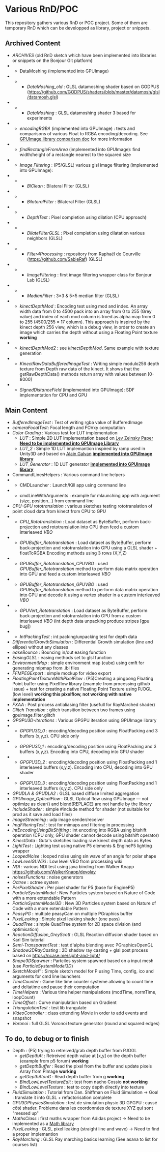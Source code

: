 # Various RnD/POC
This repository gathers various RnD or POC project.
Some of them are temporary RnD which can be developped as library, project or snippets.

## Archived Content
* _ARCHIVES_ (old RnD sketch which have been implemented into libraries or snippets on the Bonjour Git platform)
* * DataMoshing (implemented into GPUImage)
* * * _DataMoshing_old_ : GLSL datamoshing shader based on GODPUS (https://github.com/GODPUS/shaders/blob/master/datamosh/glsl/datamosh.glsl)
* * * _DataMoshing_ : GLSL datamoshing shader 3 based for experiments
* * _encodingRGBA_ (implemented into GPUImage) : tests and comparisons of various Float to RGBA encoding/decoding. See [GPUImage library comparison doc](https://gitlab.bonjour-lab.com/alexr4/GPUImage/blob/master/floatToRGBAEncoding.md) for more information
* * _findRectangleFromArea_ (implemented into GPUImage): find width/height of a rectangle nearest to the squared size
* * _Image Filtering_ : (P5/GLSL) various glsl image filtering (implemented into GPUImage):
* * * _BlClean_ : Bilateral Filter (GLSL)
* * * _BilateralFilter_ : Bilateral Filter (GLSL)
* * * _DepthTest_ : Pixel completion using dilation (CPU approach)
* * * _DilateFilterGLSL_ :  Pixel completion using dilatation various neighbors (GLSL)
* * * _Filter4Processing_ : repository from Raphaël de Courville (https://github.com/SableRaf) (GLSL)
* * * _ImageFiltering_ : first image filtering wrapper class for Bonjour Lab (GLSL)
* * * _MedianFilter_ : 3×3 & 5×5 median filter (GLSL)
* * _kinectDepthMod_ : Encoding test using mod and index. An array width data from 0 to 4500 pack into an array from 0 to 255 (Grey value) and index of each mod column is troed as alpha map from 0 to 255 (4500/255 = 17 column). This approach is inspired by the kinect depth 256 view, which is a debug view, in order to create an image which carries the depth without using a Floating Point texture **working**
*	* _kinectDepthMod2_ : see _kinectDepthMod_. Same example with texture generation
* * _KinectRawDataBufferedImageTest_ : Writing simple modulo256 depth texture from Depth raw data of the kinect. It shows that the getRawDepthData() methods return array with values between [0-8000]
* * _SignedDistanceField_ (implemented into GPUImage): SDF implementation for CPU and GPU

## Main Content
* _BufferedImageTest_ : Test of writing rgba value of BufferedImage
* _cameraFocalTest_: Focal length and FOVxy computation
* _Color Grading_ : Various test for LUT implementation
	* _LUT_ : Simple 2D LUT implementation based on [Lev Zelnsky Paper](http://liovch.blogspot.fr/2012/07/add-instagram-like-effects-to-your-ios.html?m=1) [**Need to be implemented into GPUImage Library**](https://gitlab.bonjour-lab.com/alexr4/GPUImage)
	* _LUT_2_ : Simple 1D LUT implemantion inspired by ramp used in Unity3D and based on [Alain Galvan](http://alaingalvan.tumblr.com/post/79864187609/glsl-color-correction-shaders) [**implemented into GPUImage library**](https://gitlab.bonjour-lab.com/alexr4/GPUImage)
	* _LUT_Generator_ : 1D LUT generator [**implemented into GPUImage library**](https://gitlab.bonjour-lab.com/alexr4/GPUImage)
* CommandLinesHelpers : Various command line helpers
* * CMDLauncher : Launch/Kill app using command line
* * cmdLineWithArguments : example for mlaunching app with argument (size, position...) from command line
* _CPU-GPU rototranslation_ : various sketches testing rototranslation of point cloud data from kinect from CPU to GPU
* * _CPU_Rototranslation_ : Load dataset as ByteBuffer, perform back-projection and rototranslation into CPU then feed a custom interleaved _VBO_
* * _GPUBuffer_Rototranslation_ : Load dataset as ByteBuffer, perform back-projection and rototranslation into GPU using a GLSL shader + floatToRGBA Encoding methods using 3 rows (X,Y,Z)
* * _GPUBuffer_Rototranslation_CPUVBO_ : used _GPUBuffer_Rototranslation_ method to perform data matrix operation into GPU and feed a custom interleaved _VBO_
* * _GPUBuffer_Rototranslation_GPUVBO_ : used _GPUBuffer_Rototranslation_ method to perform data matrix operation into GPU and decode it using a vertex shader in a custom interleaved _VBO_
* * _GPUVert_Rototranslation_ : Load dataset as ByteBuffer, perform back-projection and rototranslation into GPU from a custom interleaved _VBO_ (int depth data unpacking produce stripes [gpu bug])
* * _IntPackingTest_ : int packing/unpacking test for depth data
* _DifferentialGrowthSimulation_ : Differential Growth simulation (line and ellipse) without any classes
* _easeBounce_ : Bouncing in/out easing function
* _EasingGLSL_ : easing methods set to glsl function
* _EnvironmentMap_ : simple environment map (cube) using cmft for generating mipmap from .ibl files
* _FFMPEGExport_ : simple mockup for video export
* _FloatingPointTextureWithPixelFlow_ :  (P5)Creating a pingpong Floating Point buffer using Pixelflow library  (example from processing github issue) + test for creating a native Floating Point Texture using PJOGL (low level) **working this pixelflow, not working with native implementation**
* _FXAA_ : Post process antialiasing filter (usefull for RayMarched shader)
* _Glitch Transition_ : glitch transition between two frames using gpuimage.filter.glitch
* _GPGPU3D-Iterations_ : Various GPGPU iteration using GPUImage library
* * _GPGPU3D_0_ : encoding/decoding position using FloatPacking and 3 buffers (x,y,z). CPU side only
* * _GPGPU3D_1_ : encoding/decoding position using FloatPacking and 3 buffers (x,y,z). Encoding into CPU, decoding into GPU shader
* * _GPGPU3D_2_ : encoding/decoding position using FloatPacking and 1 interleaved buffers (x,y,z). Encoding into CPU, decoding into GPU shader
* * _GPGPU3D_3_ : encoding/decoding position using FloatPacking and 1 interleaved buffers (x,y,z). CPU side only
* _GPUDLA & GPUDLA2_ : GLSL based diffuse limited aggregation
* _GPUImage_OpticalFlow_ : GLSL Optical flow using GPUImage — not optimize as clear() and blend(REPLACE) are not handle by the library
* _IncludeShader_ : simple #include method for shader (not suitable for prod as it save and load files)
* _imageStreaming_ : udp image sender/receiver
* _ImgFilteringTest_ : test for mimaps and filtering in processing
* _intEncodingUsingBitShifting_ : int encoding into RGBA using bitshift operation (CPU only, GPU shader cannot decode using bitshift operator)
* _KinectData_ : Guta's sketches loading raw kinect depth data as Bytes
* _LightTest_ : Lighting test using native P5 elements & EngineP5 lighting wrapper
* _LoopedNoise_ : looped noise using sin wave of an angle for polar shape
* _LowLevelGLWiki_ : Low level VBO from processing wiki
* _NDI_ : various NDI test using java binding from Walker Knapp https://github.com/WalkerKnapp/devolay
* _noisesFunctions_ : noise generators
* _Octree_ : octree system
* _PerPixelShader_ : Per pixel shader for P5 (base for EngineP5)
* _ParticleSystemModel_ : New Particles system based on Nature of Code with a more extendable Pattern
* _ParticleSystemModel3D_ : New 3D Particles system based on Nature of Code with a more extendable Pattern
* _PeasyPG_ : multiple peasyCam on multiple PGraphics buffer
* _PixelLeaking_ : Simple pixel leaking shader (one pass)
* _QuadTree_ : simple QuadTree system for 2D space division (and optimisation)
* _ReactionDiffusion_GreyScott_ : GLSL Reaction diffusion shader based on Karl Sim tutorial
* _Semi-TransparentTest_ : test d'alpha blending avec PGraphicsOpenGL
* _Shadow2DRayCasting_ : 2D shadow ray casting + glsl post process based on https://ncase.me/sight-and-light/
* _Shape3DSpawner_ : Partciles system spawned based on a input mesh (use _ParticleSystemModel3D_)
* _SketchModel_" : Simple sketch model for P using Time, config, ico and arguments for cmd line launchers
* _TimeCounter_ : Game like time counter systeme allowing to count time and deltatime and pause their computation
* _TimeHelpers_ : Various time helper manipulations (modTime, normTime, loopCount)
* _TimeOffset_ : Curve manipulation based on Gradient
* _TriangulationTest_ : test lib trangulate
* _VideoController_ : class extending Movie in order to add events and snapshot
* _Voronoi_ : full GLSL Voronoi texture generator (round and squared edges)

## To do, to debug or to finish
* Depth : (P5) trying to retreived/grab depth buffer from PJOGL
	* _getDepthAt_ : Retreived depth value at [x,y] on the depth buffer (example from p5 forum) **working**
	* _getDepthBuffer_ : Read the pixel from the buffer and update pixels Array from PImage **working**
	* _getDepthAtonG_ : Read depth buffer from g **working**
	* _BindLowLevelTextureEdit_ : test from nacho Cossio **not working**
	* _BindLowLevelTexture_ : test to copy depth directly into texture
* _FluidSimulation_ : Tutorial from Dan. Shiffman on Fluid Simulation → Goal : translate it into GLSL + refactorisation complete
* _GPU3DPhysicsSimulation_ : test de simulation physic 3D GPGPU : cassé côté shader. Probleme dans les coordonnées de texture XYZ qui sont "messed up"
* _MathsClass_ : first maths wrapper from Adidas project → Need to be implemented as a [Math library](https://github.com/Bonjour-Interactive-Lab/BMaths)
* _PixelLeaking_ : GLSL pixel leaking (straight line and wave) → Need to find a proper implemantion
* _RayMarching_ : GLSL Ray marching basics learning (See asana to list for courses list)
